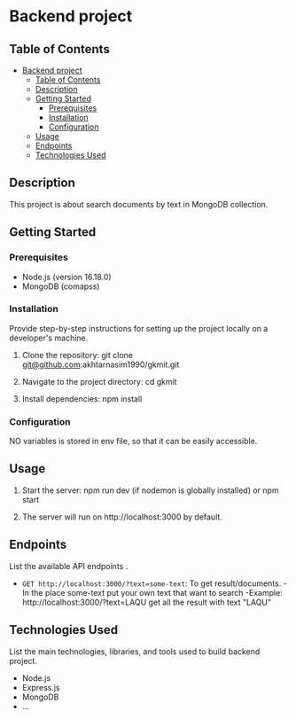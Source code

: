 # Backend project

## Table of Contents

- [Backend project](#backend-project)
  - [Table of Contents](#table-of-contents)
  - [Description](#description)
  - [Getting Started](#getting-started)
    - [Prerequisites](#prerequisites)
    - [Installation](#installation)
    - [Configuration](#configuration)
  - [Usage](#usage)
  - [Endpoints](#endpoints)
  - [Technologies Used](#technologies-used)

## Description

This project is about search documents by text in MongoDB collection.

## Getting Started

### Prerequisites

- Node.js (version 16.18.0)
- MongoDB (comapss)

### Installation

Provide step-by-step instructions for setting up the project locally on a developer's machine.

1. Clone the repository: git clone git@github.com:akhtarnasim1990/gkmit.git

2. Navigate to the project directory: cd gkmit

3. Install dependencies: npm install

### Configuration

NO variables is stored in env file, so that it can be easily accessible.

## Usage

1. Start the server: npm run dev (if nodemon is globally installed) or npm start

2. The server will run on http://localhost:3000 by default.

## Endpoints

List the available API endpoints .

- `GET http://localhost:3000/?text=some-text`: To get result/documents.
  -In the place some-text put your own text that want to search
  -Example: http://localhost:3000/?text=LAQU
  get all the result with text "LAQU"

## Technologies Used

List the main technologies, libraries, and tools used to build backend project.

- Node.js
- Express.js
- MongoDB
- ...
